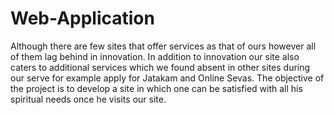 # Web-Application
Although there are few sites that offer services as that of ours however all of them lag behind in innovation. In addition to innovation our site also caters to additional services which we found absent in other sites during our serve for example apply for Jatakam and Online Sevas. The objective of the project is to develop a site in which one can be satisfied with all his spiritual needs once he visits our site.
